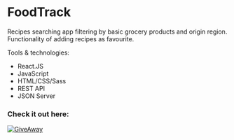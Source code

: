 # FoodTrack

Recipes searching app filtering by basic grocery products and origin region. Functionality of adding recipes as favourite.

Tools & technologies:
* React.JS
* JavaScript
* HTML/CSS/Sass
* REST API
* JSON Server

### Check it out here:

<a href="https://adamptk.github.io/give-away"><img src="public/GiveAway.png" alt="GiveAway" /></a>
